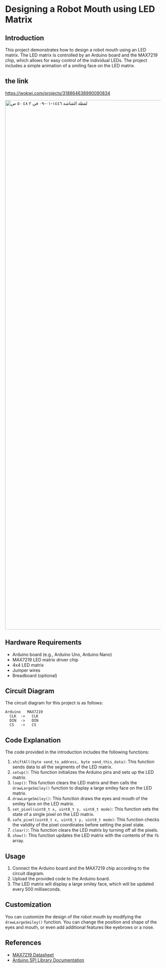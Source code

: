 # Designing a Robot Mouth using LED Matrix

## Introduction
This project demonstrates how to design a robot mouth using an LED matrix. The LED matrix is controlled by an Arduino board and the MAX7219 chip, which allows for easy control of the individual LEDs. The project includes a simple animation of a smiling face on the LED matrix.

## the link
https://wokwi.com/projects/318864638990090834


<img width="1710" alt="‏لقطة الشاشة ١٤٤٦-٠١-٠٩ في ٢ ٤٨ ٥٠ ص" src="https://github.com/user-attachments/assets/8a63f355-b982-44ea-b13d-4c5de099b2e8">


## Hardware Requirements
- Arduino board (e.g., Arduino Uno, Arduino Nano)
- MAX7219 LED matrix driver chip
- 4x4 LED matrix
- Jumper wires
- Breadboard (optional)

## Circuit Diagram
The circuit diagram for this project is as follows:

```
Arduino   MAX7219
  CLK  ->   CLK
  DIN  ->   DIN
  CS   ->   CS
```
## Code Explanation
The code provided in the introduction includes the following functions:

1. `shiftAll(byte send_to_address, byte send_this_data)`: This function sends data to all the segments of the LED matrix.
2. `setup()`: This function initializes the Arduino pins and sets up the LED matrix.
3. `loop()`: This function clears the LED matrix and then calls the `drawLargeSmiley()` function to display a large smiley face on the LED matrix.
4. `drawLargeSmiley()`: This function draws the eyes and mouth of the smiley face on the LED matrix.
5. `set_pixel(uint8_t x, uint8_t y, uint8_t mode)`: This function sets the state of a single pixel on the LED matrix.
6. `safe_pixel(uint8_t x, uint8_t y, uint8_t mode)`: This function checks the validity of the pixel coordinates before setting the pixel state.
7. `clear()`: This function clears the LED matrix by turning off all the pixels.
8. `show()`: This function updates the LED matrix with the contents of the `fb` array.

## Usage
1. Connect the Arduino board and the MAX7219 chip according to the circuit diagram.
2. Upload the provided code to the Arduino board.
3. The LED matrix will display a large smiley face, which will be updated every 500 milliseconds.

## Customization
You can customize the design of the robot mouth by modifying the `drawLargeSmiley()` function. You can change the position and shape of the eyes and mouth, or even add additional features like eyebrows or a nose.

## References
- [MAX7219 Datasheet](https://datasheets.maximintegrated.com/en/ds/MAX7219-MAX7221.pdf)
- [Arduino SPI Library Documentation](https://www.arduino.cc/en/Reference/SPI)
